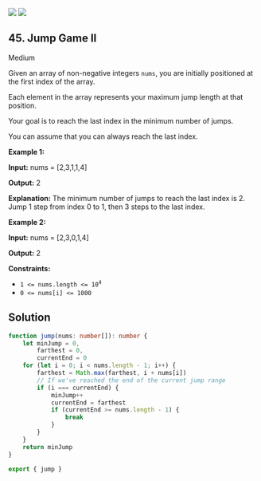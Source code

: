 [![](https://img.shields.io/github/stars/javadev/LeetCode-in-All?label=Stars&style=flat-square)](https://github.com/javadev/LeetCode-in-All)
[![](https://img.shields.io/github/forks/javadev/LeetCode-in-All?label=Fork%20me%20on%20GitHub%20&style=flat-square)](https://github.com/javadev/LeetCode-in-All/fork)

## 45\. Jump Game II

Medium

Given an array of non-negative integers `nums`, you are initially positioned at the first index of the array.

Each element in the array represents your maximum jump length at that position.

Your goal is to reach the last index in the minimum number of jumps.

You can assume that you can always reach the last index.

**Example 1:**

**Input:** nums = [2,3,1,1,4]

**Output:** 2

**Explanation:** The minimum number of jumps to reach the last index is 2. Jump 1 step from index 0 to 1, then 3 steps to the last index. 

**Example 2:**

**Input:** nums = [2,3,0,1,4]

**Output:** 2 

**Constraints:**

*   <code>1 <= nums.length <= 10<sup>4</sup></code>
*   `0 <= nums[i] <= 1000`

## Solution

```typescript
function jump(nums: number[]): number {
    let minJump = 0,
        farthest = 0,
        currentEnd = 0
    for (let i = 0; i < nums.length - 1; i++) {
        farthest = Math.max(farthest, i + nums[i])
        // If we've reached the end of the current jump range
        if (i === currentEnd) {
            minJump++
            currentEnd = farthest
            if (currentEnd >= nums.length - 1) {
                break
            }
        }
    }
    return minJump
}

export { jump }
```